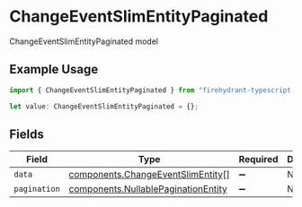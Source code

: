 # ChangeEventSlimEntityPaginated

ChangeEventSlimEntityPaginated model

## Example Usage

```typescript
import { ChangeEventSlimEntityPaginated } from "firehydrant-typescript-sdk/models/components";

let value: ChangeEventSlimEntityPaginated = {};
```

## Fields

| Field                                                                                      | Type                                                                                       | Required                                                                                   | Description                                                                                |
| ------------------------------------------------------------------------------------------ | ------------------------------------------------------------------------------------------ | ------------------------------------------------------------------------------------------ | ------------------------------------------------------------------------------------------ |
| `data`                                                                                     | [components.ChangeEventSlimEntity](../../models/components/changeeventslimentity.md)[]     | :heavy_minus_sign:                                                                         | N/A                                                                                        |
| `pagination`                                                                               | [components.NullablePaginationEntity](../../models/components/nullablepaginationentity.md) | :heavy_minus_sign:                                                                         | N/A                                                                                        |